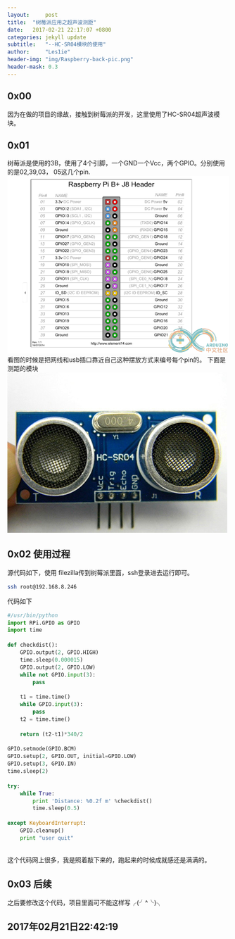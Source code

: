 ```yaml
---
layout:		post
title:	"树莓派应用之超声波测距"
date:	2017-02-21 22:17:07 +0800
categories: jekyll update
subtitle:	"--HC-SR04模块的使用"
author:		"Les1ie"
header-img: "img/Raspberry-back-pic.png"
header-mask: 0.3
---
```

## 0x00
因为在做的项目的缘故，接触到树莓派的开发，这里使用了HC-SR04超声波模块。

## 0x01
树莓派是使用的3B，使用了4个引脚，一个GND一个Vcc，两个GPIO。分别使用的是02,39,03， 05这几个pin. 
![](/img/Raspberry-GPIO.png)
看图的时候是把网线和usb插口靠近自己这种摆放方式来编号每个pin的。
下面是测距的模块
![](/img/Raspberry-HC-SR04-front.jpg)



## 0x02 使用过程
源代码如下，使用 filezilla传到树莓派里面，ssh登录进去运行即可。
```bash
ssh root@192.168.8.246
```
代码如下
```python
#/usr/bin/python
import RPi.GPIO as GPIO
import time

def checkdist():
    GPIO.output(2, GPIO.HIGH)
    time.sleep(0.000015)
    GPIO.output(2, GPIO.LOW)
    while not GPIO.input(3):
        pass

    t1 = time.time()
    while GPIO.input(3):
        pass
    t2 = time.time()

    return (t2-t1)*340/2

GPIO.setmode(GPIO.BCM)
GPIO.setup(2, GPIO.OUT, initial=GPIO.LOW)
GPIO.setup(3, GPIO.IN)
time.sleep(2)

try:
    while True:
        print 'Distance: %0.2f m' %checkdist()
        time.sleep(0.5)
        
except KeyboardInterrupt:
    GPIO.cleanup()
    print "user quit"
        
```
这个代码网上很多，我是照着敲下来的，跑起来的时候成就感还是满满的。

## 0x03 后续
之后要修改这个代码，项目里面可不能这样写╭(╯^╰)╮

## 2017年02月21日22:42:19
